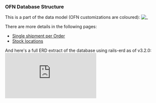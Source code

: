 ### OFN Database Structure

This is a part of the data model (OFN customizations are coloured):
![_](https://github.com/openfoodfoundation/openfoodnetwork/wiki/tech_docs/spree_ofn_data_model.jpg)

There are more details in the following pages:
- [Single shipment per Order](https://github.com/openfoodfoundation/openfoodnetwork/wiki/Tech-Doc:-OFN-Data-Model---Single-shipment-per-Order)
- [Stock locations](https://github.com/openfoodfoundation/openfoodnetwork/wiki/Tech-Doc:-OFN-Data-Model---Stock-locations)

And here's a full ERD extract of the database using rails-erd as of v3.2.0:
![_](https://github.com/openfoodfoundation/openfoodnetwork/wiki/tech_docs/erd.pdf)